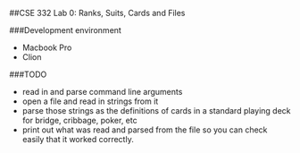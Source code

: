 ##CSE 332 Lab 0: Ranks, Suits, Cards and Files

###Development environment
- Macbook Pro
- Clion

###TODO
- read in and parse command line arguments
- open a file and read in strings from it
- parse those strings as the definitions of cards in a standard playing deck for bridge, cribbage, poker, etc
- print out what was read and parsed from the file so you can check easily that it worked correctly.